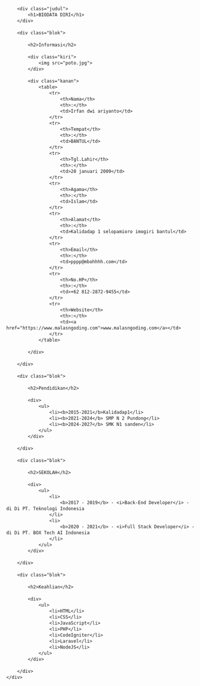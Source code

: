 <html>
<head>
	<meta charset="utf-8">
	<meta name="viewport" content="width=device-width, initial-scale=1">
	<title>Biodata Saya - www.malasngoding.com</title>
	<link rel="stylesheet" type="text/css" href="style.css">
</head>
<body>
	<div class="kotak">
 
		<div class="judul">
			<h1>BIODATA DIRI</h1>
		</div>
 
		<div class="blok">
 
			<h2>Informasi</h2>			
			
			<div class="kiri">
				<img src="poto.jpg">	
			</div>
 
			<div class="kanan">
				<table>
					<tr>
						<th>Nama</th>
						<th>:</th>
						<td>Irfan dwi ariyanto</td>
					</tr>
					<tr>
						<th>Tempat</th>
						<th>:</th>
						<td>BANTUL</td>
					</tr>
					<tr>
						<th>Tgl.Lahir</th>
						<th>:</th>
						<td>20 januari 2009</td>
					</tr>
					<tr>
						<th>Agama</th>
						<th>:</th>
						<td>Islam</td>
					</tr>
					<tr>
						<th>Alamat</th>
						<th>:</th>
						<td>Kalidadap 1 selopamioro imogiri bantul</td>
					</tr>
					<tr>
						<th>Email</th>
						<th>:</th>
						<td>pppp@mbohhhh.com</td>
					</tr>
					<tr>
						<th>No.HP</th>
						<th>:</th>
						<td>+62 812-2872-9455</td>
					</tr>
					<tr>
						<th>Website</th>
						<th>:</th>
						<td><a href="https://www.malasngoding.com">www.malasngoding.com</a></td>
					</tr>
				</table>
				
			</div>
 
		</div>		
 
		<div class="blok">
 
			<h2>Pendidikan</h2>			
			
			<div>
				<ul>
					<li><b>2015-2021</b>Kalidadap1</li>
					<li><b>2021-2024</b> SMP N 2 Pundong</li>
					<li><b>2024-2027</b> SMK N1 sanden</li>
				</ul>
			</div>
 
		</div>
 
		<div class="blok">
 
			<h2>SEKOLAH</h2>
			
			<div>
				<ul>
					<li>
						<b>2017 - 2019</b> - <i>Back-End Developer</i> - di Di PT. Teknologi Indonesia
					</li>
					<li>
						<b>2020 - 2021</b> - <i>Full Stack Developer</i> - di Di PT. BOX Tech AI Indonesia
					</li>
				</ul>
			</div>
 
		</div>
 
		<div class="blok">
 
			<h2>Keahlian</h2>			
			
			<div>
				<ul>
					<li>HTML</li>
					<li>CSS</li>
					<li>JavaScript</li>
					<li>PHP</li>
					<li>CodeIgniter</li>
					<li>Laravel</li>
					<li>NodeJS</li>					
				</ul>
			</div>
 
		</div>
	</div>
</body>
</html>
